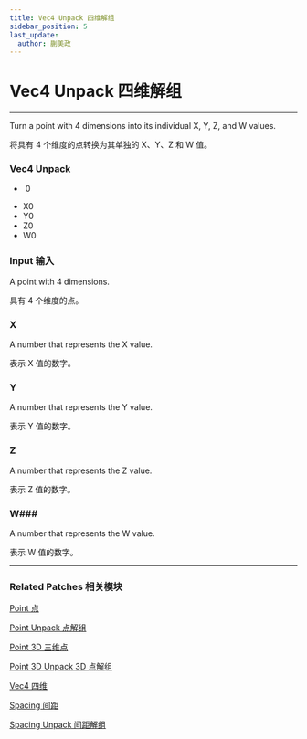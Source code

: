 ```yaml
---
title: Vec4 Unpack 四维解组
sidebar_position: 5
last_update:
  author: 蒯美政
---
```


# Vec4 Unpack 四维解组

---

Turn a point with 4 dimensions into its individual X, Y, Z, and W values.

将具有 4 个维度的点转换为其单独的 X、Y、Z 和 W 值。

<div className="patch-container">
    <div className="patch processor">
        <h3>Vec4 Unpack</h3>
        <ul className="inputs">
            <li>&nbsp;<span>0</span></li>
        </ul>
        <ul className="outputs">
            <li>X<span>0</span></li>
            <li>Y<span>0</span></li>
            <li>Z<span>0</span></li>
            <li>W<span>0</span></li>
        </ul>
    </div>
</div>

### Input 输入

A point with 4 dimensions.

具有 4 个维度的点。

### X

A number that represents the X value.

表示 X 值的数字。

### Y

A number that represents the Y value.

表示 Y 值的数字。

### Z

A number that represents the Z value.

表示 Z 值的数字。

### W###

A number that represents the W value.

表示 W 值的数字。

---

### Related Patches 相关模块

[Point 点](./Point.md)

[Point Unpack 点解组](./Point%20Unpack.md)

[Point 3D 三维点](./Point%203D.md)

[Point 3D Unpack 3D 点解组](./Point%203D%20Unpack.md)

[Vec4 四维](./Vec4.md)

[Spacing 间距](./Spacing.md)

[Spacing Unpack 间距解组](./Spacing%20Unpack.md)
